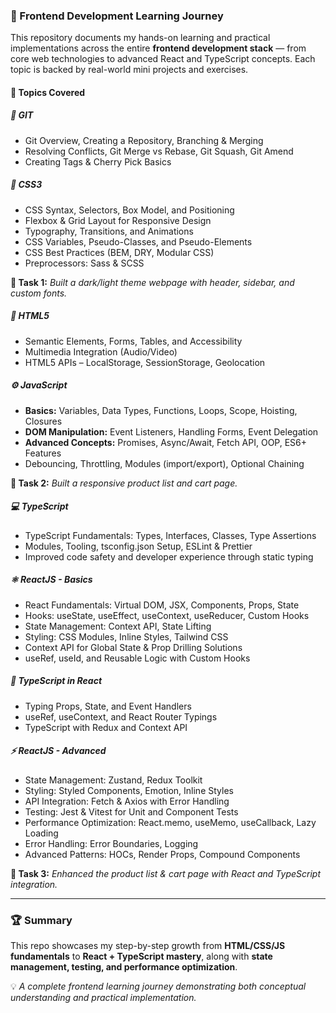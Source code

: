 ### 🚀 Frontend Development Learning Journey

This repository documents my hands-on learning and practical implementations across the entire **frontend development stack** — from core web technologies to advanced React and TypeScript concepts. Each topic is backed by real-world mini projects and exercises.

#### 🧩 Topics Covered

##### 🧱 **GIT**

* Git Overview, Creating a Repository, Branching & Merging
* Resolving Conflicts, Git Merge vs Rebase, Git Squash, Git Amend
* Creating Tags & Cherry Pick Basics

##### 🎨 **CSS3**

* CSS Syntax, Selectors, Box Model, and Positioning
* Flexbox & Grid Layout for Responsive Design
* Typography, Transitions, and Animations
* CSS Variables, Pseudo-Classes, and Pseudo-Elements
* CSS Best Practices (BEM, DRY, Modular CSS)
* Preprocessors: Sass & SCSS

**🧠 Task 1:** *Built a dark/light theme webpage with header, sidebar, and custom fonts.*

##### 🧱 **HTML5**

* Semantic Elements, Forms, Tables, and Accessibility
* Multimedia Integration (Audio/Video)
* HTML5 APIs – LocalStorage, SessionStorage, Geolocation

##### ⚙️ **JavaScript**

* **Basics:** Variables, Data Types, Functions, Loops, Scope, Hoisting, Closures
* **DOM Manipulation:** Event Listeners, Handling Forms, Event Delegation
* **Advanced Concepts:** Promises, Async/Await, Fetch API, OOP, ES6+ Features
* Debouncing, Throttling, Modules (import/export), Optional Chaining

**🧠 Task 2:** *Built a responsive product list and cart page.*

##### 💻 **TypeScript**

* TypeScript Fundamentals: Types, Interfaces, Classes, Type Assertions
* Modules, Tooling, tsconfig.json Setup, ESLint & Prettier
* Improved code safety and developer experience through static typing

##### ⚛️ **ReactJS - Basics**

* React Fundamentals: Virtual DOM, JSX, Components, Props, State
* Hooks: useState, useEffect, useContext, useReducer, Custom Hooks
* State Management: Context API, State Lifting
* Styling: CSS Modules, Inline Styles, Tailwind CSS
* Context API for Global State & Prop Drilling Solutions
* useRef, useId, and Reusable Logic with Custom Hooks

##### 💙 **TypeScript in React**

* Typing Props, State, and Event Handlers
* useRef, useContext, and React Router Typings
* TypeScript with Redux and Context API

##### ⚡ **ReactJS - Advanced**

* State Management: Zustand, Redux Toolkit
* Styling: Styled Components, Emotion, Inline Styles
* API Integration: Fetch & Axios with Error Handling
* Testing: Jest & Vitest for Unit and Component Tests
* Performance Optimization: React.memo, useMemo, useCallback, Lazy Loading
* Error Handling: Error Boundaries, Logging
* Advanced Patterns: HOCs, Render Props, Compound Components

**🧠 Task 3:** *Enhanced the product list & cart page with React and TypeScript integration.*

---

### 🏆 Summary

This repo showcases my step-by-step growth from **HTML/CSS/JS fundamentals** to **React + TypeScript mastery**, along with **state management, testing, and performance optimization**.

💡 *A complete frontend learning journey demonstrating both conceptual understanding and practical implementation.*
